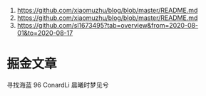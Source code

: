1. https://github.com/xiaomuzhu/blog/blob/master/README.md
2. https://github.com/xiaomuzhu/blog/blob/master/README.md
3. https://github.com/sl1673495?tab=overview&from=2020-08-01&to=2020-08-17

# 掘金文章

寻找海蓝 96
ConardLi
晨曦时梦见兮
